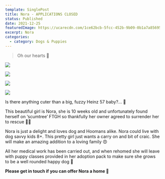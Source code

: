```yaml
---
template: SinglePost
title: Nora - APPLICATIONS CLOSED
status: Published
date: 2021-12-25
featuredImage: https://ucarecdn.com/1ce62bcb-5fcc-452b-9b09-0b1a7a856955/-/crop/718x505/0,157/-/preview/
excerpt: Nora
categories:
  - category: Dogs & Puppies
---
```

> Oh our hearts 🥰

![](https://ucarecdn.com/f3a3b9f0-6653-43b6-9351-84089901eef3/)

![](https://ucarecdn.com/7b2db81f-24b5-418e-b9e3-8902697e21a8/)

![](https://ucarecdn.com/f41c8714-496a-403d-a871-35f9dcd84038/)

![](https://ucarecdn.com/29761e91-b4f2-4b91-9c74-ba9c7c4376bc/)

Is there anything cuter than a big, fuzzy Heinz 57 baby?... 🐶

This beautiful girl is Nora, she is 10 weeks old and unfortunately found herself on ‘scumtree’ FTGH so thankfully her owner agreed to surrender her to rescue 🙏🏻


Nora is just a delight and loves dog and Hoomans alike. Nora could live with dog savvy kids 8+. This pretty girl just wants a carry on and bit of craic. She will make an amazing addition to a loving family 😍


All her medical work has been carried out, and when rehomed she will leave with puppy classes provided in her adoption pack to make sure she grows to be a well rounded happy dog 🐶


**Please get in touch  if you can offer Nora a home 🏡**